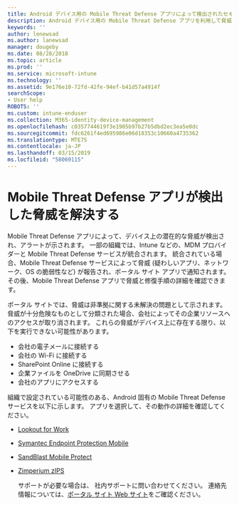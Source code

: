 ```yaml
---
title: Android デバイス用の Mobile Threat Defense アプリによって検出されたセキュリティ上の脅威やアプリの脅威を解決する
description: Android デバイス用の Mobile Threat Defense アプリを利用して脅威を解決する方法について説明します。
keywords: ''
author: lenewsad
ms.author: lanewsad
manager: dougeby
ms.date: 08/28/2018
ms.topic: article
ms.prod: ''
ms.service: microsoft-intune
ms.technology: ''
ms.assetid: 9e176e10-72fd-42fe-94ef-b41d57a4914f
searchScope:
- User help
ROBOTS: ''
ms.custom: intune-enduser
ms.collection: M365-identity-device-management
ms.openlocfilehash: c0357744619f3e1905b97b27b5dbd2ec3ea5e0dc
ms.sourcegitcommit: fdc6261f4ed695986e06d18353c10660a4735362
ms.translationtype: MTE75
ms.contentlocale: ja-JP
ms.lasthandoff: 03/15/2019
ms.locfileid: "58069115"
---
```

# <a name="resolve-a-threat-found-by-a-mobile-threat-defense-app"></a>Mobile Threat Defense アプリが検出した脅威を解決する

Mobile Threat Defense アプリによって、デバイス上の潜在的な脅威が検出され、アラートが示されます。 一部の組織では、Intune などの、MDM プロバイダーと Mobile Threat Defense サービスが統合されます。 統合されている場合、Mobile Threat Defense サービスによって脅威 (疑わしいアプリ、ネットワーク、OS の脆弱性など) が報告され、ポータル サイト アプリで通知されます。 その後、Mobile Threat Defense アプリで脅威と修復手順の詳細を確認できます。

ポータル サイトでは、脅威は非準拠に関する未解決の問題として示されます。 脅威が十分危険なものとして分類された場合、会社によってその企業リソースへのアクセスが取り消されます。 これらの脅威がデバイス上に存在する限り、以下を実行できない可能性があります。  

* 会社の電子メールに接続する
* 会社の Wi-Fi に接続する
* SharePoint Online に接続する
* 企業ファイルを OneDrive に同期させる
* 会社のアプリにアクセスする

組織で設定されている可能性のある、Android 固有の Mobile Threat Defense サービスを以下に示します。 アプリを選択して、その動作の詳細を確認してください。  

* [Lookout for Work](you-need-to-resolve-a-threat-found-by-lookout-for-work-android.md)
* [Symantec Endpoint Protection Mobile](you-need-to-resolve-a-threat-found-by-skycure-android.md)
* [SandBlast Mobile Protect](you-need-to-resolve-a-threat-found-by-checkpoint-android.md)
* [Zimperium zIPS](you-need-to-resolve-a-threat-found-by-zips-android.md)  

  サポートが必要な場合は、 社内サポートに問い合わせてください。 連絡先情報については、[ポータル サイト Web サイト](https://go.microsoft.com/fwlink/?linkid=2010980)をご確認ください。  


